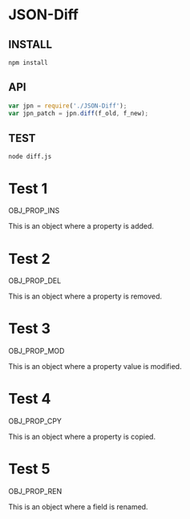 # JSON-Diff

## INSTALL
`npm install`

## API

```js
var jpn = require('./JSON-Diff');
var jpn_patch = jpn.diff(f_old, f_new);
```

## TEST
`node diff.js`

# Test 1 

OBJ_PROP_INS

This is an object where a property is added.

# Test 2 

OBJ_PROP_DEL

This is an object where a property is removed.

# Test 3 

OBJ_PROP_MOD

This is an object where a property value is modified.

# Test 4 

OBJ_PROP_CPY

This is an object where a property is copied.

# Test 5 

OBJ_PROP_REN

This is an object where a field is renamed.